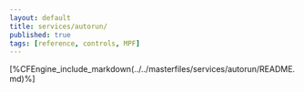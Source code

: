 ```yaml
---
layout: default
title: services/autorun/
published: true
tags: [reference, controls, MPF]
---
```


[%CFEngine_include_markdown(../../masterfiles/services/autorun/README.md)%]
